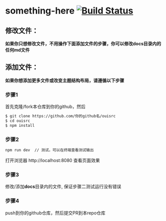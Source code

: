 # something-here [![Build Status](https://travis-ci.org/something-here/www.svg?branch=master)](https://travis-ci.org/something-here/www)

## 修改文件：

**如果你只想修改文件，不用操作下面添加文件的步骤，你可以修改docs目录内的任何md文件**

## 添加文件：

**如果你想添加更多文件或改变主题结构布局，请遵循以下步骤**

### 步骤1

首先克隆/fork本仓库到你的github，然后

```bash
$ git clone https://github.com/你的github名/ouisrc
$ cd ouisrc
$ npm install
```

### 步骤2

```bash
npm run dev  // 测试，可以在终端查看测试输出
```

打开浏览器 http://localhost:8080 查看页面效果

### 步骤3

修改/添加**docs**目录内的文件, 保证步骤二测试运行没有错误

### 步骤4

push到你的github仓库，然后提交PR到本repo仓库
